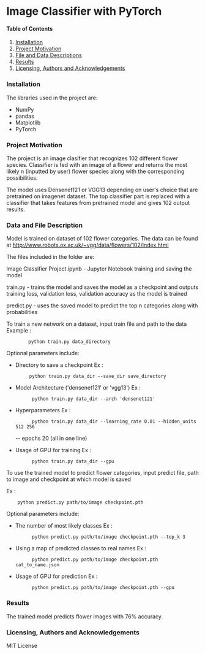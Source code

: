 # Image Classifier with PyTorch


#### Table of Contents

1. [Installation](#Installation)
2. [Project Motivation](#ProjectMotivation)
3. [File and Data Descriptions](#FileDescription)
4. [Results](#Results)
5. [Licensing, Authors and Acknowledgements](#Licensing)

###  Installation
<a name="installation"></a>

The libraries used in the project are:

- NumPy
- pandas
- Matplotlib
- PyTorch

### Project Motivation
<a name="ProjectMotivation"></a>

The project is an image clasifier that recognizes 102 different flower species.
Classifier is fed with an image of a flower and returns the most likely n 
(inputted by user) flower species along with the corresponding possibilities.

The model uses Densenet121 or VGG13 depending on user's choice that are 
pretrained on imagenet dataset. The top classifier part is replaced with a 
classifier that takes features from pretrained model and gives 102 output 
results. 



### Data and File Description
<a name="FileDescription"></a>

Model is trained on dataset of 102 flower categories. The data can be found at
http://www.robots.ox.ac.uk/~vgg/data/flowers/102/index.html

The files included in the folder are:

Image Classifier Project.ipynb - Jupyter Notebook training and saving the model

train.py - trains the model and saves the model as a checkpoint and outputs
training loss, validation loss, validation accuracy as the model is trained

predict.py - uses the saved model to predict the top n categories along with 
				probabilities


To train a new network on a dataset, input train file and path to the data
Example : 
		
			python train.py data_directory

Optional parameters include:

 - Directory to save a checkpoint 
	Ex :

			python train.py data_dir --save_dir save_directory

- Model Architecture ('densenet121' or 'vgg13')
	Ex : 

			python train.py data_dir --arch 'densenet121'

- Hyperparameters
	Ex : 

			python train.py data_dir --learning_rate 0.01 --hidden_units 512 256 
	 -- epochs 20 (all in one line)

- Usage of GPU for training
	Ex : 

			python train.py data_dir --gpu


To use the trained model to predict flower categories, input predict file, 
path to image and checkpoint at which model is saved

Ex : 

		python predict.py path/to/image checkpoint.pth

Optional parameters include:

- The number of most likely classes
	Ex : 

			python predict.py path/to/image checkpoint.pth --top_k 3

- Using a map of predicted classes to real names
	Ex : 

			python predict.py path/to/image checkpoint.pth cat_to_name.json

- Usage of GPU for prediction
	Ex : 
	
			python predict.py path/to/image checkpoint.pth --gpu



### Results
<a name="Results"></a>

The trained model predicts flower images with 76% accuracy. 


### Licensing, Authors and Acknowledgements
<a name="Licensing"></a>

MIT License

